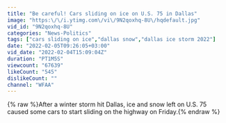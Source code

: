 ```yaml
---
title: "Be careful! Cars sliding on ice on U.S. 75 in Dallas"
image: "https:\/\/i.ytimg.com\/vi\/9N2qoxhq-8U\/hqdefault.jpg"
vid_id: "9N2qoxhq-8U"
categories: "News-Politics"
tags: ["cars sliding on ice","dallas snow","dallas ice storm 2022"]
date: "2022-02-05T09:26:05+03:00"
vid_date: "2022-02-04T15:09:04Z"
duration: "PT1M5S"
viewcount: "67639"
likeCount: "545"
dislikeCount: ""
channel: "WFAA"
---
```

{% raw %}After a winter storm hit Dallas, ice and snow left on U.S. 75 caused some cars to start sliding on the highway on Friday.{% endraw %}

